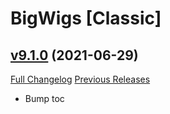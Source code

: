 # BigWigs [Classic]

## [v9.1.0](https://github.com/BigWigsMods/BigWigs_Classic/tree/v9.1.0) (2021-06-29)
[Full Changelog](https://github.com/BigWigsMods/BigWigs_Classic/compare/v9.0.4...v9.1.0) [Previous Releases](https://github.com/BigWigsMods/BigWigs_Classic/releases)

- Bump toc  
